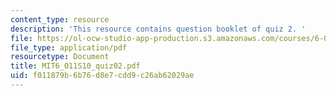 ```yaml
---
content_type: resource
description: 'This resource contains question booklet of quiz 2. '
file: https://ol-ocw-studio-app-production.s3.amazonaws.com/courses/6-011-introduction-to-communication-control-and-signal-processing-spring-2010/f011879b6b76d8e7cdd9c26ab62029ae_MIT6_011S10_quiz02.pdf
file_type: application/pdf
resourcetype: Document
title: MIT6_011S10_quiz02.pdf
uid: f011879b-6b76-d8e7-cdd9-c26ab62029ae
---
```

